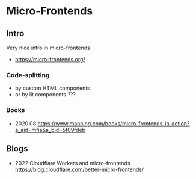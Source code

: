 # Micro-Frontends

## Intro
Very nice intro in micro-frontends
- https://micro-frontends.org/

### Code-splitting
- by custom HTML components
- or by lit components ???

### Books
- 2020.08 https://www.manning.com/books/micro-frontends-in-action?a_aid=mfia&a_bid=5f09fdeb

## Blogs
- 2022 Cloudflare Workers and micro-frontends https://blog.cloudflare.com/better-micro-frontends/

